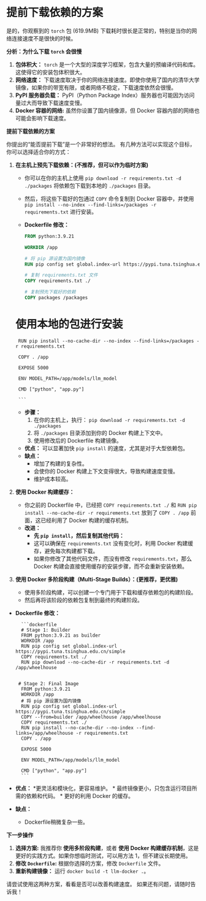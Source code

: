 # 提前下载依赖的方案

是的，你观察到的 `torch` 包 (619.9MB) 下载耗时很长是正常的，特别是当你的网络连接速度不是很快的时候。

**分析：为什么下载 `torch` 会很慢**

1. **包体积大：** `torch` 是一个大型的深度学习框架，包含大量的预编译代码和库。 这使得它的安装包体积很大。
2. **网络速度：** 下载速度取决于你的网络连接速度。即使你使用了国内的清华大学镜像，如果你的带宽有限，或者网络不稳定，下载速度依然会很慢。
3. **PyPI 服务器负载：** PyPI（Python Package Index）服务器也可能因为访问量过大而导致下载速度变慢。
4. **Docker 容器的网络:** 虽然你设置了国内镜像源，但 Docker 容器内部的网络也可能会影响下载速度。

**提前下载依赖的方案**

你提出的“能否提前下载”是一个非常好的想法。 有几种方法可以实现这个目标，你可以选择适合你的方式：

1. **在主机上预先下载依赖：(不推荐，但可以作为临时方案)**
    * 你可以在你的主机上使用 `pip download -r requirements.txt -d ./packages` 将依赖包下载到本地的 `./packages` 目录。
    * 然后，将这些下载好的包通过 `COPY` 命令复制到 Docker 容器中，并使用 `pip install --no-index --find-links=/packages -r requirements.txt` 进行安装。
    * **Dockerfile 修改：**

        ```dockerfile
        FROM python:3.9.21

        WORKDIR /app

        # 将 pip 源设置为国内镜像
        RUN pip config set global.index-url https://pypi.tuna.tsinghua.edu.cn/simple

        # 复制 requirements.txt 文件
        COPY requirements.txt ./

        # 复制预先下载好的依赖
        COPY packages /packages

   # 使用本地的包进行安装

        RUN pip install --no-cache-dir --no-index --find-links=/packages -r requirements.txt

        COPY . /app

        EXPOSE 5000

        ENV MODEL_PATH=/app/models/llm_model

        CMD ["python", "app.py"]

        ```

    * **步骤：**
        1. 在你的主机上，执行： `pip download -r requirements.txt -d ./packages`
        2. 将 `./packages` 目录添加到你的 Docker 构建上下文中。
        3. 使用修改后的 Dockerfile 构建镜像。
    * **优点：** 可以显著加快 `pip install` 的速度，尤其是对于大型依赖包。
    * **缺点：**
        * 增加了构建的复杂性。
        * 会使你的 Docker 构建上下文变得很大，导致构建速度变慢。
        * 维护成本较高。
2. **使用 Docker 构建缓存：**
     * 你之前的 Dockerfile 中，已经把 `COPY requirements.txt ./` 和 `RUN pip install --no-cache-dir -r requirements.txt` 放到了 `COPY . /app` 前面，这已经利用了 Docker 构建的缓存机制。
    * **改进：**
      * **先 `pip install`，然后复制其他代码：**
      * 这可以确保在 `requirements.txt` 没有变化时，利用 Docker 构建缓存，避免每次构建都下载。
      * 如果你修改了其他代码文件，而没有修改 `requirements.txt`，那么 Docker 构建会直接使用缓存的安装步骤，而不会重新安装依赖。
3. **使用 Docker 多阶段构建（Multi-Stage Builds）：(更推荐，更优雅)**
    * 使用多阶段构建，可以创建一个专门用于下载和缓存依赖包的构建阶段。
    * 然后再将该阶段的依赖包复制到最终的构建阶段。

* **Dockerfile 修改：**

        ```dockerfile
        # Stage 1: Builder
        FROM python:3.9.21 as builder
        WORKDIR /app
        RUN pip config set global.index-url https://pypi.tuna.tsinghua.edu.cn/simple
        COPY requirements.txt ./
        RUN pip download --no-cache-dir -r requirements.txt -d /app/wheelhouse


       # Stage 2: Final Image
        FROM python:3.9.21
        WORKDIR /app
        # 将 pip 源设置为国内镜像
        RUN pip config set global.index-url https://pypi.tuna.tsinghua.edu.cn/simple
        COPY --from=builder /app/wheelhouse /app/wheelhouse
        COPY requirements.txt ./
        RUN pip install --no-cache-dir --no-index --find-links=/app/wheelhouse -r requirements.txt
        COPY . /app

        EXPOSE 5000

        ENV MODEL_PATH=/app/models/llm_model

        CMD ["python", "app.py"]
        ```

* **优点：**
        *更灵活和模块化，更容易维护。
        *   最终镜像更小，只包含运行项目所需的依赖和代码。
        *   更好的利用 Docker 的缓存。
* **缺点：**
  * Dockerfile稍微复杂一些。

**下一步操作**

1. **选择方案:** 我推荐你 **使用多阶段构建**，或者 **使用 Docker 构建缓存机制**，这是更好的实践方式。如果你想临时测试，可以用方法 1，但不建议长期使用。
2. **修改 `Dockerfile`:**  根据你选择的方案，修改 `Dockerfile` 文件。
3. **重新构建镜像：** 运行 `docker build -t llm-docker .`。

请尝试使用这两种方案，看看是否可以改善构建速度。 如果还有问题，请随时告诉我！
